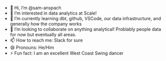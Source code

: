 - 👋 Hi, I’m @sam-anspach
- 👀 I’m interested in data analytics at Scale!
- 🌱 I’m currently learning dbt, github, VSCode, our data infrastructure, and generally how the company works
- 💞️ I’m looking to collaborate on anything analytical! Problably people data for now but eventually all areas.
- 📫 How to reach me: Slack for sure
- 😄 Pronouns: He/Him
- ⚡ Fun fact: I am an excellent West Coast Swing dancer

<!---
sam-anspach/sam-anspach is a ✨ special ✨ repository because its `README.md` (this file) appears on your GitHub profile.
You can click the Preview link to take a look at your changes.
--->

